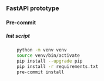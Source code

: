 ### FastAPI prototype

#### Pre-commit
##### Init script
```bash
    python -m venv venv
    source venv/bin/activate
    pip install --upgrade pip
    pip install -r requirements.txt
    pre-commit install
```
